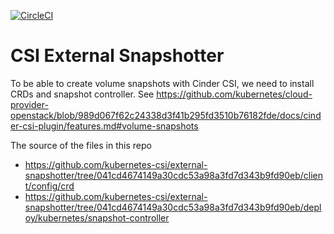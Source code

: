 [![CircleCI](https://circleci.com/gh/giantswarm/csi-external-snapshotter-app.svg?style=shield)](https://circleci.com/gh/giantswarm/csi-external-snapshotter-app)

# CSI External Snapshotter

To be able to create volume snapshots with Cinder CSI, we need to install CRDs and snapshot controller. See
https://github.com/kubernetes/cloud-provider-openstack/blob/989d067f62c24338d3f41b295fd3510b76182fde/docs/cinder-csi-plugin/features.md#volume-snapshots


The source of the files in this repo
- https://github.com/kubernetes-csi/external-snapshotter/tree/041cd4674149a30cdc53a98a3fd7d343b9fd90eb/client/config/crd 
- https://github.com/kubernetes-csi/external-snapshotter/tree/041cd4674149a30cdc53a98a3fd7d343b9fd90eb/deploy/kubernetes/snapshot-controller
